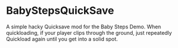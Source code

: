 # BabyStepsQuickSave
A simple hacky Quicksave mod for the Baby Steps Demo.
When quickloading, if your player clips through the ground, just repeatedly Quickload again until you get into a solid spot.
